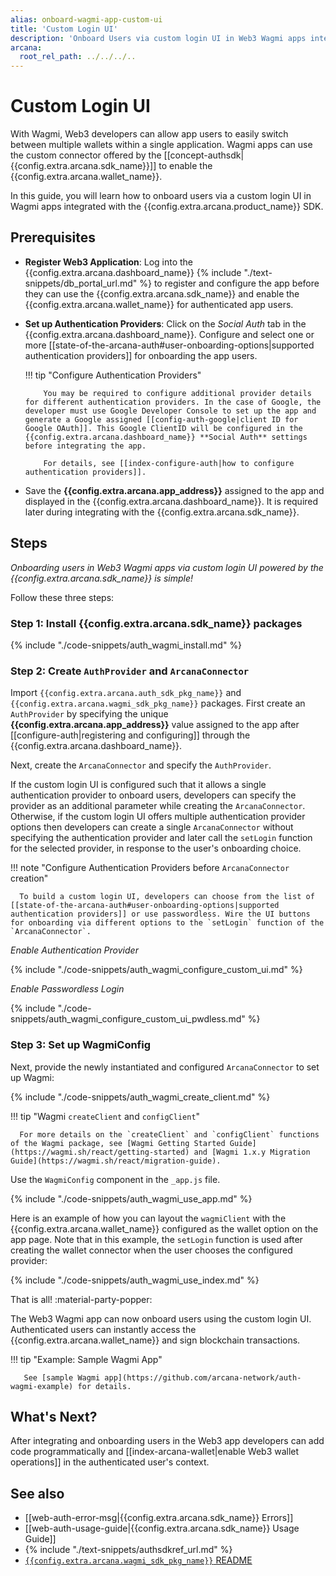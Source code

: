 ```yaml
---
alias: onboard-wagmi-app-custom-ui
title: 'Custom Login UI'
description: 'Onboard Users via custom login UI in Web3 Wagmi apps integrated with the Arcana Auth SDK using the instructions listed here.'
arcana:
  root_rel_path: ../../../..
---
```


# Custom Login UI

With Wagmi, Web3 developers can allow app users to easily switch between multiple wallets within a single application. Wagmi apps can use the custom connector offered by the [[concept-authsdk| {{config.extra.arcana.sdk_name}}]] to enable the {{config.extra.arcana.wallet_name}}.

In this guide, you will learn how to onboard users via a custom login UI in Wagmi apps integrated with the {{config.extra.arcana.product_name}} SDK.

## Prerequisites

* **Register Web3 Application**: Log into the {{config.extra.arcana.dashboard_name}} {% include "./text-snippets/db_portal_url.md" %} to register and configure the app before they can use the {{config.extra.arcana.sdk_name}} and enable the {{config.extra.arcana.wallet_name}} for authenticated app users.

* **Set up Authentication Providers**: Click on the *Social Auth* tab in the {{config.extra.arcana.dashboard_name}}. Configure and select one or more [[state-of-the-arcana-auth#user-onboarding-options|supported authentication providers]] for onboarding the app users.

    !!! tip "Configure Authentication Providers"

          You may be required to configure additional provider details for different authentication providers. In the case of Google, the developer must use Google Developer Console to set up the app and generate a Google assigned [[config-auth-google|client ID for Google OAuth]]. This Google ClientID will be configured in the {{config.extra.arcana.dashboard_name}} **Social Auth** settings before integrating the app.

          For details, see [[index-configure-auth|how to configure authentication providers]].

* Save the **{{config.extra.arcana.app_address}}** assigned to the app and displayed in the {{config.extra.arcana.dashboard_name}}. It is required later during integrating with the {{config.extra.arcana.sdk_name}}.

## Steps

*Onboarding users in Web3 Wagmi apps via custom login UI powered by the {{config.extra.arcana.sdk_name}} is simple!*

Follow these three steps:

### Step 1: Install {{config.extra.arcana.sdk_name}} packages

{% include "./code-snippets/auth_wagmi_install.md" %}

### Step 2: Create `AuthProvider` and `ArcanaConnector`

Import `{{config.extra.arcana.auth_sdk_pkg_name}}` and `{{config.extra.arcana.wagmi_sdk_pkg_name}}` packages. First create an `AuthProvider` by specifying the unique **{{config.extra.arcana.app_address}}** value assigned to the app after [[configure-auth|registering and configuring]] through the {{config.extra.arcana.dashboard_name}}. 

Next, create the `ArcanaConnector` and specify the `AuthProvider`.

If the custom login UI is configured such that it allows a single authentication provider to onboard users, developers can specify the provider as an additional parameter while creating the `ArcanaConnector`. Otherwise, if the custom login UI offers multiple authentication provider options then developers can create a single `ArcanaConnector` without specifying the authentication provider and later call the `setLogin` function for the selected provider, in response to the user's onboarding choice.

!!! note "Configure Authentication Providers before `ArcanaConnector` creation"

      To build a custom login UI, developers can choose from the list of [[state-of-the-arcana-auth#user-onboarding-options|supported authentication providers]] or use passwordless. Wire the UI buttons for onboarding via different options to the `setLogin` function of the `ArcanaConnector`.

_Enable Authentication Provider_

{% include "./code-snippets/auth_wagmi_configure_custom_ui.md" %}

_Enable Passwordless Login_

{% include "./code-snippets/auth_wagmi_configure_custom_ui_pwdless.md" %}

### Step 3: Set up WagmiConfig

Next, provide the newly instantiated and configured `ArcanaConnector` to set up Wagmi: 

{% include "./code-snippets/auth_wagmi_create_client.md" %}

!!! tip "Wagmi `createClient` and `configClient`"

      For more details on the `createClient` and `configClient` functions of the Wagmi package, see [Wagmi Getting Started Guide](https://wagmi.sh/react/getting-started) and [Wagmi 1.x.y Migration Guide](https://wagmi.sh/react/migration-guide).

Use the `WagmiConfig` component in the `_app.js` file.

{% include "./code-snippets/auth_wagmi_use_app.md" %}

Here is an example of how you can layout the `wagmiClient` with the {{config.extra.arcana.wallet_name}} configured as the wallet option on the app page. Note that in this example, the `setLogin` function is used after creating the wallet connector when the user chooses the configured provider:

{% include "./code-snippets/auth_wagmi_use_index.md" %}

That is all! :material-party-popper:

The Web3 Wagmi app can now onboard users using the custom login UI. Authenticated users can instantly access the {{config.extra.arcana.wallet_name}} and sign blockchain transactions.

!!! tip "Example: Sample Wagmi App"

       See [sample Wagmi app](https://github.com/arcana-network/auth-wagmi-example) for details.

## What's Next?

After integrating and onboarding users in the Web3 app developers can add code programmatically and [[index-arcana-wallet|enable Web3 wallet operations]] in the authenticated user's context.

## See also

* [[web-auth-error-msg|{{config.extra.arcana.sdk_name}} Errors]]
* [[web-auth-usage-guide|{{config.extra.arcana.sdk_name}} Usage Guide]]
* {% include "./text-snippets/authsdkref_url.md" %}
* [`{{config.extra.arcana.wagmi_sdk_pkg_name}}` README](https://github.com/arcana-network/auth-react/blob/main/README.md)

